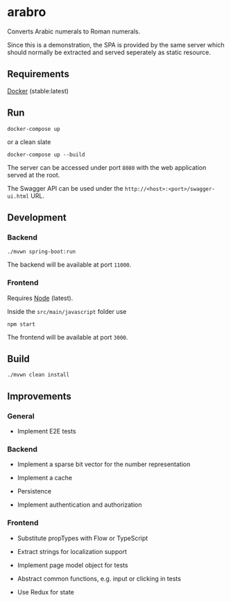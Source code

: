 # arabro

Converts Arabic numerals to Roman numerals.

Since this is a demonstration, the SPA is provided by the same server which should normally be extracted and served seperately as static resource.

## Requirements

[Docker](https://www.docker.com/) (stable:latest)

## Run

```
docker-compose up
```

or a clean slate

```
docker-compose up --build
```

The server can be accessed under port `8080` with the web application served at the root.

The Swagger API can be used under the `http://<host>:<port>/swagger-ui.html` URL.

## Development

### Backend

```
./mvwn spring-boot:run
```

The backend will be available at port `11000`.

### Frontend

Requires [Node](https://nodejs.org/) (latest).

Inside the `src/main/javascript` folder use

```
npm start
```

The frontend will be available at port `3000`.

## Build

```
./mvwn clean install
```

## Improvements

### General

* Implement E2E tests

### Backend

* Implement a sparse bit vector for the number representation

* Implement a cache

* Persistence

* Implement authentication and authorization

### Frontend

* Substitute propTypes with Flow or TypeScript

* Extract strings for localization support

* Implement page model object for tests

* Abstract common functions, e.g. input or clicking in tests

* Use Redux for state
